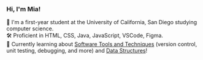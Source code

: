 ### Hi, I'm Mia!

🚌 I'm a first-year student at the University of California, San Diego studying computer science. </br>
🛠️ Proficient in HTML, CSS, Java, JavaScript, VSCode, Figma. </br>
🌟 Currently learning about [Software Tools and Techniques](https://miachen67.github.io/cse15l-lab-reports/) (version control, unit testing, debugging, and more) and [Data Structures](https://catalog.ucsd.edu/courses/CSE.html)! </br>

